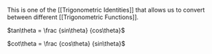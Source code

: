 This is one of the [[Trigonometric Identities]] that allows us to convert between different [[Trigonometric Functions]].

$tan\theta = \frac {sin\theta} {cos\theta}$

$cot\theta = \frac {cos\theta} {sin\theta}$


